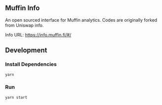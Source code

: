 ## Muffin Info

An open sourced interface for Muffin analytics. Codes are originally forked from Uniswap info.

Info URL: https://info.muffin.fi/#/

## Development

### Install Dependencies

```bash
yarn
```

### Run

```bash
yarn start
```
